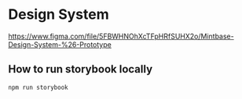 # Design System

https://www.figma.com/file/5FBWHNOhXcTFpHRfSUHX2o/Mintbase-Design-System-%26-Prototype

## How to run storybook locally

```
npm run storybook
```
